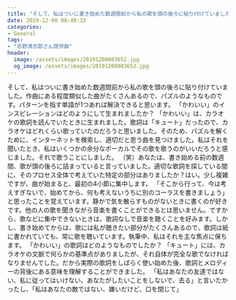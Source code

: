 ```yaml
---
title: "そして、私はついに書き始めた数週間前から私の歌を頭の後ろに貼り付けていました。"
date: 2019-12-08 08:40:33
categories:
- General
tags:
- "忌野清志郎さん提供曲"
header:
  image: /assets/images/20191208083652.jpg
  og_image: /assets/images/20191208083652.jpg
---
```


そして、私はついに書き始めた数週間前から私の歌を頭の後ろに貼り付けていました。作曲にある程度類似した曲がたくさんあるので、パズルのようなものです。パターンを指す単語が1つあれば解決できると思います。 「かわいい」のインスピレーションはどのようにして生まれましたか？ 「かわいい」は、カラオケの歌詞を読んでいたときに生まれました。歌詞は「キュート」だったので、カラオケはどれくらい歌っていたのだろうと思いました。そのため、パズルを解くために、インターネットを検索し、適切だと思う曲を見つけました。私はそれを聞いたとき、私はいくつかの余分なボーカルでその歌を歌うのがいいだろうと感じました。それで歌うことにしました。 （笑）あなたは、書き始める前の数週間、歌が頭の後ろに詰まっていると言っていました。適切な歌詞を探している間に、そのプロセス全体で考えていた特定の部分はありましたか？はい。少し複雑ですが、曲が始まると、最初の4小節に集中します。 「そこから行って、今は考えすぎないで、始めてから、何も考えないうちに別のコーラスを書きましょう」と思ったことを覚えています。静かで気を散らすものがないときに書くのが好きです。他の人の歌を聞きながら音楽を書くことができるとは思いません。ですから、歌などに集中できないときは、歌詞なしで音楽を聴くことを好みます。しかし、書き始めてからは、歌には私が聴きたい部分がたくさんあるので、歌詞は紙に書かれていても、常に歌を聴いています。執筆中、私はそれを主な焦点に保ちます。 「かわいい」の歌詞はどのようなものでしたか？ 「キュート」には、カラオケの文脈で何らかの基準点がありましたが、それ自体が完全な歌でなければなりませんでした。だから実際の歌詞をしばらく使い始めた後、歌詞とメロディーの背後にある意味を理解することができました。 「私はあなたの友達ではない、私に従ってはいけない、あなたがしたいことをしないで、去る」と言いたかったし、「私はあなたの敵ではない、嫌いだけど、口を閉じて」
